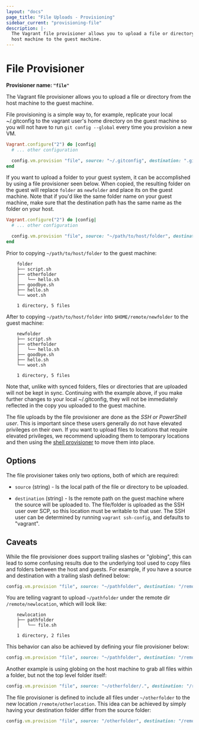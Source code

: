 ```yaml
---
layout: "docs"
page_title: "File Uploads - Provisioning"
sidebar_current: "provisioning-file"
description: |-
  The Vagrant file provisioner allows you to upload a file or directory from the
  host machine to the guest machine.
---
```


# File Provisioner

**Provisioner name: `"file"`**

The Vagrant file provisioner allows you to upload a file or directory from the
host machine to the guest machine.

File provisioning is a simple way to, for example, replicate your local
~/.gitconfig to the vagrant user's home directory on the guest machine so
you will not have to run `git config --global` every time you provision a
new VM.

```ruby
Vagrant.configure("2") do |config|
  # ... other configuration

  config.vm.provision "file", source: "~/.gitconfig", destination: ".gitconfig"
end
```

If you want to upload a folder to your guest system, it can be accomplished by
using a file provisioner seen below. When copied, the resulting folder on the guest will
replace `folder` as `newfolder` and place its on the guest machine. Note that if
you'd like the same folder name on your guest machine, make sure that the destination
path has the same name as the folder on your host.

```ruby
Vagrant.configure("2") do |config|
  # ... other configuration

  config.vm.provision "file", source: "~/path/to/host/folder", destination: "$HOME/remote/newfolder"
end
```

Prior to copying `~/path/to/host/folder` to the guest machine:

        folder
        ├── script.sh
        ├── otherfolder
        │   └── hello.sh
        ├── goodbye.sh
        ├── hello.sh
        └── woot.sh

        1 directory, 5 files

After to copying `~/path/to/host/folder` into `$HOME/remote/newfolder` to the guest machine:

        newfolder
        ├── script.sh
        ├── otherfolder
        │   └── hello.sh
        ├── goodbye.sh
        ├── hello.sh
        └── woot.sh

        1 directory, 5 files

Note that, unlike with synced folders, files or directories that are uploaded
will not be kept in sync. Continuing with the example above, if you make
further changes to your local ~/.gitconfig, they will not be immediately
reflected in the copy you uploaded to the guest machine.

The file uploads by the file provisioner are done as the
_SSH or PowerShell user_. This is important since these users generally
do not have elevated privileges on their own. If you want to upload files to
locations that require elevated privileges, we recommend uploading them
to temporary locations and then using the
[shell provisioner](/docs/provisioning/shell.html)
to move them into place.

## Options

The file provisioner takes only two options, both of which are required:

* `source` (string) - Is the local path of the file or directory to be
  uploaded.

* `destination` (string) - Is the remote path on the guest machine where
  the source will be uploaded to. The file/folder is uploaded as the SSH user
  over SCP, so this location must be writable to that user. The SSH user can be
  determined by running `vagrant ssh-config`, and defaults to "vagrant".

## Caveats

While the file provisioner does support trailing slashes or "globing", this can
lead to some confusing results due to the underlying tool used to copy files and
folders between the host and guests. For example, if you have a source and
destination with a trailing slash defined below:

```ruby
config.vm.provision "file", source: "~/pathfolder", destination: "/remote/newlocation/"
```

You are telling vagrant to upload `~/pathfolder` under the remote dir `/remote/newlocation`,
which will look like:

        newlocation
        ├── pathfolder
        │   └── file.sh

        1 directory, 2 files

This behavior can also be achieved by defining your file provisioner below:

```ruby
config.vm.provision "file", source: "~/pathfolder", destination: "/remote/newlocation/pathfolder"
```

Another example is using globing on the host machine to grab all files within a
folder, but not the top level folder itself:

```ruby
config.vm.provision "file", source: "~/otherfolder/.", destination: "/remote/otherlocation"
```

The file provisioner is defined to include all files under `~/otherfolder`
to the new location `/remote/otherlocation`. This idea can be achieved by simply
having your destination folder differ from the source folder:

```ruby
config.vm.provision "file", source: "/otherfolder", destination: "/remote/otherlocation"
```
